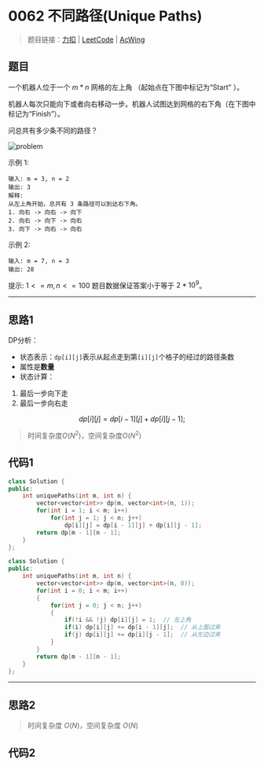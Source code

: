 # 0062 不同路径(Unique Paths)

> 题目链接：[力扣](https://leetcode-cn.com/problems/unique-paths/description/) | [LeetCode](https://leetcode.com/problems/unique-paths/description/) | [AcWing](https://www.acwing.com/activity/content/problem/content/2407/1/)

## 题目

一个机器人位于一个 $m * n$ 网格的左上角 （起始点在下图中标记为“Start” ）。

机器人每次只能向下或者向右移动一步。机器人试图达到网格的右下角（在下图中标记为“Finish”）。

问总共有多少条不同的路径？

![problem](https://assets.leetcode-cn.com/aliyun-lc-upload/uploads/2018/10/22/robot_maze.png)

示例 1:

```plain
输入: m = 3, n = 2
输出: 3
解释:
从左上角开始，总共有 3 条路径可以到达右下角。
1. 向右 -> 向右 -> 向下
2. 向右 -> 向下 -> 向右
3. 向下 -> 向右 -> 向右
```

示例 2:

```plain
输入: m = 7, n = 3
输出: 28
```

提示:
$1 <= m, n <= 100$
题目数据保证答案小于等于 $2 * 10 ^ 9$。

---

## 思路1

DP分析：

- 状态表示：`dp[i][j]`表示从起点走到第`[i][j]`个格子的经过的路径条数
- 属性是**数量**
- 状态计算：

1. 最后一步向下走
2. 最后一步向右走

$$dp[i][j] = dp[i - 1][j] + dp[i][j - 1];$$

> 时间复杂度$O(N^2)$，空间复杂度$O(N^2)$

## 代码1

```cpp
class Solution {
public:
    int uniquePaths(int m, int n) {
        vector<vector<int>> dp(m, vector<int>(n, 1));
        for(int i = 1; i < m; i++)
            for(int j = 1; j < n; j++)
                dp[i][j] = dp[i - 1][j] + dp[i][j - 1];
        return dp[m - 1][n - 1];
    }
};
```

```cpp
class Solution {
public:
    int uniquePaths(int m, int n) {
        vector<vector<int>> dp(m, vector<int>(n, 0));
        for(int i = 0; i < m; i++)
        {
            for(int j = 0; j < n; j++)
            {
                if(!i && !j) dp[i][j] = 1;  // 左上角
                if(i) dp[i][j] += dp[i - 1][j];  // 从上面过来
                if(j) dp[i][j] += dp[i][j - 1];  // 从左边过来
            }
        }
        return dp[m - 1][n - 1];
    }
};
```

---

## 思路2

> 时间复杂度 $O(N)$，空间复杂度 $O(N)$

## 代码2

```cpp

```
